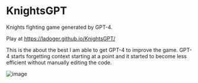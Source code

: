 # KnightsGPT
Knights fighting game generated by GPT-4.

Play at https://ladoger.github.io/KnightsGPT/

This is the about the best I am able to get GPT-4 to improve the game. GPT-4 starts forgetting context starting at a point and it started to become less efficient without manually editing the code.

![image](https://user-images.githubusercontent.com/60722582/225570987-3054faa5-0c90-4ee0-b54c-e486e177e93d.png)
